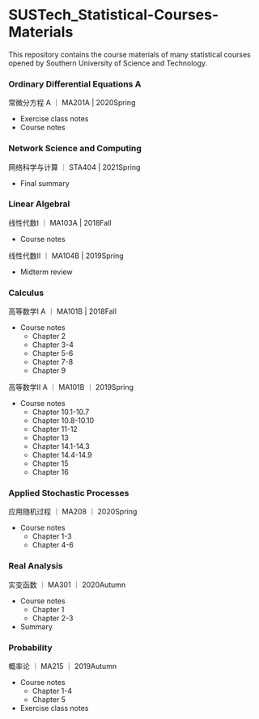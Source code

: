 # SUSTech_Statistical-Courses-Materials

This repository contains the course materials of many statistical courses opened by Southern University of Science and Technology.

### Ordinary Differential Equations A
常微分方程 A ｜ MA201A | 2020Spring
- Exercise class notes
- Course notes
  

### Network Science and Computing
网络科学与计算 ｜ STA404 | 2021Spring
- Final summary
  

### Linear Algebral
线性代数I ｜ MA103A | 2018Fall
- Course notes

线性代数II ｜ MA104B | 2019Spring
- Midterm review


### Calculus
高等数学I A ｜ MA101B | 2018Fall
- Course notes
  - Chapter 2
  - Chapter 3-4
  - Chapter 5-6
  - Chapter 7-8
  - Chapter 9

高等数学II A ｜ MA101B ｜ 2019Spring
- Course notes
  - Chapter 10.1-10.7
  - Chapter 10.8-10.10
  - Chapter 11-12
  - Chapter 13
  - Chapter 14.1-14.3
  - Chapter 14.4-14.9
  - Chapter 15
  - Chapter 16


### Applied Stochastic Processes
应用随机过程 ｜ MA208 ｜ 2020Spring
- Course notes
  - Chapter 1-3
  - Chapter 4-6



### Real Analysis
实变函数 ｜ MA301 ｜ 2020Autumn
- Course notes
  - Chapter 1
  - Chapter 2-3
- Summary


### Probability
概率论 ｜ MA215 ｜ 2019Autumn
- Course notes
    - Chapter 1-4
    - Chapter 5
- Exercise class notes
 
